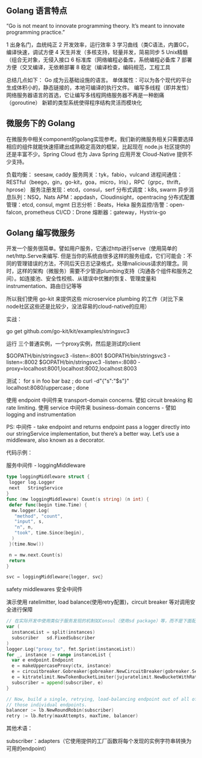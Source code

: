 
## Golang 语言特点

“Go is not meant to innovate programming theory. It’s meant to innovate programming practice.”

1 出身名门，血统纯正
2 开发效率，运行效率
3 学习曲线（类C语法，内置GC，编译快速，调试方便
4 天生并发（多核支持，轻量并发，简易同步
5 Unix精髓（组合无对象，无侵入接口
6 标准库（网络编程必备库，系统编程必备库
7 部署方便（交叉编译，无依赖部署
8 稳定（编译检查，编码规范，工程工具

总结几点如下：
Go 成为云基础设施的语言。
单体属性：可以为各个现代的平台生成体积小的，静态链接的，本地可编译的执行文件。
编写多线程（即并发性）网络服务器语言的首选，它让编写多线程网络服务器不再是一种剧痛（goroutine）
新颖的类型系统使得程序结构灵活而模块化

## 微服务下的 Golang

在微服务中相关component的golang实现参考。我们新的微服务相关只需要选择相应的组件就能快速搭建出成熟稳定高效的框架，比起现在 node.js 社区提供的还是丰富不少。Spring Cloud 也为 Java Spring 应用开发 Cloud-Native 提供不少支持。

负载均衡： seesaw, caddy
服务网关：tyk，fabio，vulcand
进程间通信：RESTful（beego，gin，go-kit，goa，micro，lris），RPC（grpc，thrift，hprose）
服务注册发现：etcd，consul，serf
分布式调度：k8s, swarm
异步消息队列：NSQ，Nats
APM：appdash，Cloudinsight，opentracing
分布式配置管理：etcd, consul, mgmt
日志分析：Beats，Heka
服务监控/告警：open-falcon, prometheus
CI/CD：Drone
熔断器：gateway，Hystrix-go

## Golang 编写微服务

开发一个服务很简单。譬如用户服务，它通过http进行serve（使用简单的net/http.Serve来编写. 
但是当你的系统由很多这样的服务组成，它们可能会：不同的管理错误的方法，不同后天日志记录格式，处理malicious请求的理念。同时，这样的架构（微服务）需要不少管道plumbing支持（沟通各个组件和服务之间）。如连接池、安全性校核、从错误中优雅的恢复、管理度量和instrumentation、路由日记等等

所以我们使用 go-kit 来提供这些 microservice plumbing 的工作（对比下来 node社区这些还是比较少，没法容易的cloud-native的应用）


实战：

go get github.com/go-kit/kit/examples/stringsvc3


运行 三个普通实例，一个proxy实例，然后是测试的client

$GOPATH/bin/stringsvc3 -listen=:8001
$GOPATH/bin/stringsvc3 -listen=:8002
$GOPATH/bin/stringsvc3 -listen=:8080 -proxy=localhost:8001,localhost:8002,localhost:8003

测试：
for s in foo bar baz ; do curl -d"{\"s\":\"$s\"}" localhost:8080/uppercase ; done

使用 endpoint 中间件来 transport-domain concerns. 譬如 circuit breaking 和 rate limiting. 
使用 service 中间件来 business-domain concerns - 譬如 logging and instrumentation 

PS:
中间件 - take endpoint and returns endpoint
pass a logger directly into our stringService implementation, but there’s a better way. Let’s use a middleware, also known as a decorator. 

代码示例：

服务中间件 - loggingMiddleware

```go
type loggingMiddleware struct {
 logger log.Logger
 next   StringService
}
func (mw loggingMiddleware) Count(s string) (n int) {
 defer func(begin time.Time) {
  mw.logger.Log(
   "method", "count",
   "input", s,
   "n", n,
   "took", time.Since(begin),
  )
 }(time.Now())

 n = mw.next.Count(s)
 return
}

svc = loggingMiddleware{logger, svc}
```

safety middlewares 安全中间件

演示使用 ratelimitter, load balance(使用retry配置)，circuit breaker 等对调用安全进行保障

```go
// 在实际开发中使用类似于服务发现的机制如Consul（使用sd package）等，而不是下面配置的instanceList
var (
  instanceList = split(instances)
  subscriber   sd.FixedSubscriber
)
logger.Log("proxy_to", fmt.Sprint(instanceList))
for _, instance := range instanceList {
  var e endpoint.Endpoint
  e = makeUppercaseProxy(ctx, instance)
  e = circuitbreaker.Gobreaker(gobreaker.NewCircuitBreaker(gobreaker.Settings{}))(e)
  e = kitratelimit.NewTokenBucketLimiter(jujuratelimit.NewBucketWithRate(float64(qps), int64(qps)))(e)
  subscriber = append(subscriber, e)
}

// Now, build a single, retrying, load-balancing endpoint out of all of
// those individual endpoints.
balancer := lb.NewRoundRobin(subscriber)
retry := lb.Retry(maxAttempts, maxTime, balancer)
```

其他术语：

subscriber：adapters（它使用提供的工厂函数将每个发现的实例字符串转换为可用的endpoint）


